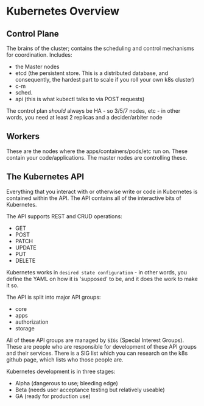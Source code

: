# Kubernetes Overview

## Control Plane

The brains of the cluster; contains the scheduling and control mechanisms for coordination. Includes:

- the Master nodes
- etcd (the persistent store. This is a distributed database, and consequently, the hardest part to scale if you roll your own k8s cluster)
- c-m
- sched.
- api (this is what kubectl talks to via POST requests)

The control plan *should* always be HA - so 3/5/7 nodes, etc - in other words, you need at least 2 replicas and a decider/arbiter node

## Workers

These are the nodes where the apps/containers/pods/etc run on. These contain your code/applications. The master nodes are controlling these.

## The Kubernetes API

Everything that you interact with or otherwise write or code in Kubernetes is contained within the API. The API contains all of the interactive bits of Kubernetes.

The API supports REST and CRUD operations:

- GET
- POST
- PATCH
- UPDATE
- PUT
- DELETE

Kubernetes works in `desired state configuration` - in other words, you define the YAML on how it is 'supposed' to be, and it does the work to make it so.

The API is split into major API groups:

- core
- apps
- authorization
- storage

All of these API groups are managed by `SIGs` (Special Interest Groups). These are people who are responsible for development of these API groups and their services. There is a SIG list which you can research on the k8s github page, which lists who those people are.

Kubernetes development is in three stages:

- Alpha (dangerous to use; bleeding edge)
- Beta (needs user acceptance testing but relatively useable)
- GA (ready for production use)